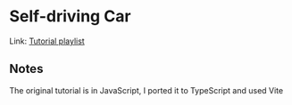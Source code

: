 # Self-driving Car

Link: [Tutorial playlist](https://youtube.com/playlist?list=PLB0Tybl0UNfYoJE7ZwsBQoDIG4YN9ptyY&feature=shared)

## Notes

The original tutorial is in JavaScript, I ported it to TypeScript and used Vite
